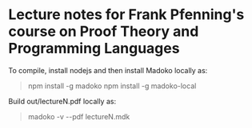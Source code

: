 # Lecture notes for Frank Pfenning's course on Proof Theory and Programming Languages

To compile, install nodejs and then install Madoko locally as:

> npm install -g madoko
> npm install -g madoko-local

Build out/lectureN.pdf locally as:

> madoko -v --pdf lectureN.mdk
